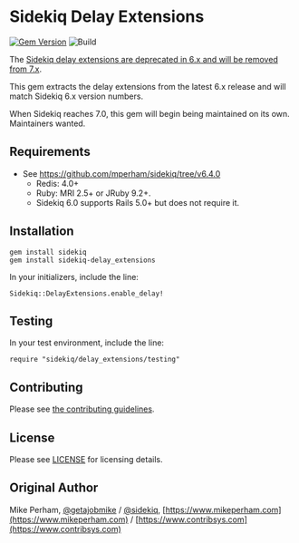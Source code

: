 Sidekiq Delay Extensions
==============

[![Gem Version](https://badge.fury.io/rb/sidekiq-delay_extensions.svg)](https://rubygems.org/gems/sidekiq-delay_extensions)
![Build](https://github.com/gehome/sidekiq-delay_extensions/workflows/CI/badge.svg)

The [Sidekiq delay extensions are deprecated in 6.x and will be removed from 7.x](https://github.com/mperham/sidekiq/issues/5076).

This gem extracts the delay extensions from the latest 6.x release and will match
Sidekiq 6.x version numbers.  

When Sidekiq reaches 7.0, this gem will begin being maintained on its own. Maintainers wanted.

Requirements
-----------------

- See https://github.com/mperham/sidekiq/tree/v6.4.0
  - Redis: 4.0+
  - Ruby: MRI 2.5+ or JRuby 9.2+.
  - Sidekiq 6.0 supports Rails 5.0+ but does not require it.

Installation
-----------------

    gem install sidekiq
    gem install sidekiq-delay_extensions

In your initializers, include the line:

    Sidekiq::DelayExtensions.enable_delay!

Testing
-----------------

In your test environment, include the line:

    require "sidekiq/delay_extensions/testing"

Contributing
-----------------

Please see [the contributing guidelines](https://github.com/gemhome/sidekiq-delay_extensions/blob/main/.github/contributing.md).


License
-----------------

Please see [LICENSE](https://github.com/gemhome/sidekiq-delay_extensions/blob/main/LICENSE) for licensing details.


Original Author
-----------------

Mike Perham, [@getajobmike](https://twitter.com/getajobmike) / [@sidekiq](https://twitter.com/sidekiq), [https://www.mikeperham.com](https://www.mikeperham.com) / [https://www.contribsys.com](https://www.contribsys.com)
